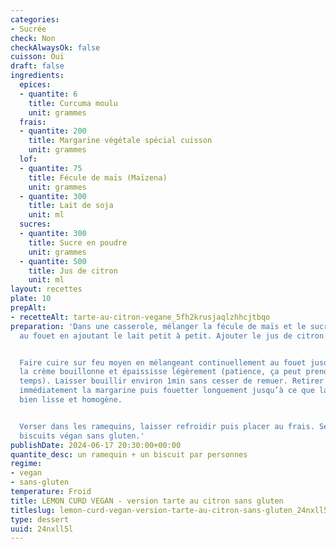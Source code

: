 ```yaml
---
categories:
- Sucrée
check: Non
checkAlwaysOk: false
cuisson: Oui
draft: false
ingredients:
  epices:
  - quantite: 6
    title: Curcuma moulu
    unit: grammes
  frais:
  - quantite: 200
    title: Margarine végétale spécial cuisson
    unit: grammes
  lof:
  - quantite: 75
    title: Fécule de maïs (Maïzena)
    unit: grammes
  - quantite: 300
    title: Lait de soja
    unit: ml
  sucres:
  - quantite: 300
    title: Sucre en poudre
    unit: grammes
  - quantite: 500
    title: Jus de citron
    unit: ml
layout: recettes
plate: 10
prepAlt:
- recetteAlt: tarte-au-citron-vegane_5fh2krusjaqlzhhcjtbqo
preparation: 'Dans une casserole, mélanger la fécule de maïs et le sucre. Délayer
  au fouet en ajoutant le lait petit à petit. Ajouter le jus de citron.


  Faire cuire sur feu moyen en mélangeant continuellement au fouet jusqu’à ce que
  la crème bouillonne et épaississe légèrement (patience, ça peut prendre un peu de
  temps). Laisser bouillir environ 1min sans cesser de remuer. Retirer du feu, ajoutez
  immédiatement la margarine puis fouetter longuement jusqu’à ce que la crème soit
  bien lisse et homogène.


  Verser dans les ramequins, laisser refroidir puis placer au frais. Servir avec deux
  biscuits végan sans gluten.'
publishDate: 2024-06-17 20:30:00+00:00
quantite_desc: un ramequin + un biscuit par personnes
regime:
- vegan
- sans-gluten
temperature: Froid
title: LEMON CURD VEGAN - version tarte au citron sans gluten
titleslug: lemon-curd-vegan-version-tarte-au-citron-sans-gluten_24nxll5l
type: dessert
uuid: 24nxll5l
---
```

